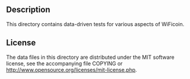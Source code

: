 Description
------------

This directory contains data-driven tests for various aspects of WiFicoin.

License
--------

The data files in this directory are distributed under the MIT software
license, see the accompanying file COPYING or
http://www.opensource.org/licenses/mit-license.php.

